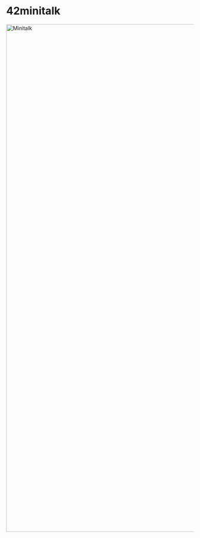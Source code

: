 # 42minitalk
 <a href="https://ibb.co/yW78Ggy"><img src="https://i.ibb.co/MMQRWPV/Minitalk.png" alt="Minitalk" width=1366 border="0"></a>
